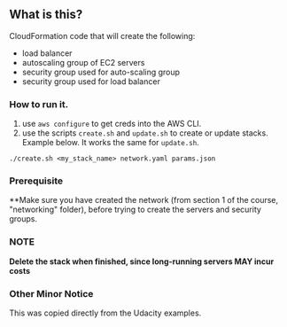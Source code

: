 ## What is this?

CloudFormation code that will create the following:
- load balancer
- autoscaling group of EC2 servers
- security group used for auto-scaling group
- security group used for load balancer

### How to run it.

1. use `aws configure` to get creds into the AWS CLI.
2. use the scripts `create.sh` and `update.sh` to create or update stacks. Example below. It works the same for `update.sh`.

```./create.sh <my_stack_name> network.yaml params.json```

### Prerequisite

**Make sure you have created the network (from section 1 of the course, "networking" folder), before trying to create the servers and security groups.

### NOTE

**Delete the stack when finished, since long-running servers MAY incur costs**


### Other Minor Notice

This was copied directly from the Udacity examples.